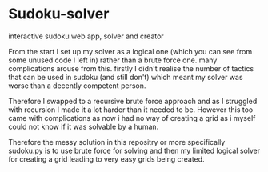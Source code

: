 # Sudoku-solver
interactive sudoku web app, solver and creator

From the start I set up my solver as a logical one (which you can see from some unused code I left in) rather than a brute force one. many complications arouse from this. firstly I didn't realise the number of tactics that can be used in sudoku (and still don't) which meant my solver was worse than a decently competent person.

Therefore I swapped to a recursive brute force approach and as I struggled with recursion I made it a lot harder than it needed to be. However this too came with complications as now i had no way of creating a grid as i myself could not know if it was solvable by a human. 

Therefore the messy solution in this repositry or more specifically sudoku.py is to use brute force for solving and then my limited logical solver for creating a grid leading to very easy grids being created.
